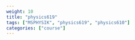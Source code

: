 ```yaml
---
weight: 10
title: "physics619"
tags: ["MSPHYSIK", "physics619", "physics610"]
categories: ["course"]
---
```

